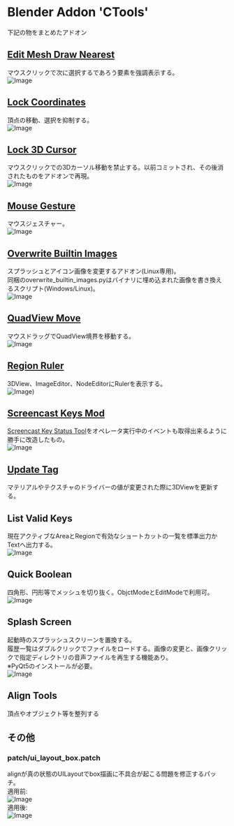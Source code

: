 # Blender Addon 'CTools'

下記の物をまとめたアドオン

## [Edit Mesh Draw Nearest](https://github.com/chromoly/blender-EditMeshDrawNearest 'Screencast Key Status Tool')
マウスクリックで次に選択するであろう要素を強調表示する。  
![Image](images/drawnear.jpg)

## [Lock Coordinates](https://github.com/chromoly/blender_lock_coords 'Lock Coordinatesl')  
頂点の移動、選択を抑制する。  
![Image](images/lockcoords.jpg)

## [Lock 3D Cursor](https://github.com/chromoly/lock_cursor3d 'Lock 3D Cursor')  
マウスクリックでの3Dカーソル移動を禁止する。以前コミットされ、その後消されたものをアドオンで再現。  
![Image](images/lockcursor.jpg)

## [Mouse Gesture](https://github.com/chromoly/blender_mouse_gesture 'Mouse Gesture')  
マウスジェスチャー。  
![Image](images/gesture.jpg)

## [Overwrite Builtin Images](https://github.com/chromoly/blender-OverwriteBuiltinImages 'Overwrite Builtin Images')
スプラッシュとアイコン画像を変更するアドオン(Linux専用)。  
同梱のoverwrite_builtin_images.pyはバイナリに埋め込まれた画像を書き換えるスクリプト(Windows/Linux)。  
![Image](images/splash.jpg)

## [QuadView Move](https://github.com/chromoly/quadview_move 'QuadView Move')
マウスドラッグでQuadView境界を移動する。  
![Image](images/quad.jpg)

## [Region Ruler](https://github.com/chromoly/regionruler 'Region Ruler')
3DView、ImageEditor、NodeEditorにRulerを表示する。  
![Image](images/ruler.jpg))

## [Screencast Keys Mod](https://github.com/chromoly/blender-ScreencastKeysMod 'Screencast Keys Mod')
[Screencast Key Status Tool](http://wiki.blender.org/index.php/Extensions:2.6/Py/Scripts/3D_interaction/Screencast_Key_Status_Tool "Screencast Key Status Tool")をオペレータ実行中のイベントも取得出来るように勝手に改造したもの。  
![Image](images/screencast.jpg)

## [Update Tag](https://github.com/chromoly/blender_update_tag 'Update Tag')
マテリアルやテクスチャのドライバーの値が変更された際に3DViewを更新する。

## List Valid Keys
現在アクティブなAreaとRegionで有効なショートカットの一覧を標準出力かTextへ出力する。  
![Image](images/listvalidkeys.jpg)

## Quick Boolean
四角形、円形等でメッシュを切り抜く。ObjctModeとEditModeで利用可。  
![Image](images/quickboolean.jpg)

## Splash Screen
起動時のスプラッシュスクリーンを置換する。  
履歴一覧はダブルクリックでファイルをロードする。画像の変更と、画像クリックで指定ディレクトリの音声ファイルを再生する機能あり。  
※PyQt5のインストールが必要。  
![Image](images/splashscreen.jpg)

## Align Tools
頂点やオブジェクト等を整列する

## その他
### patch/ui_layout_box.patch
alignが真の状態のUILayoutでbox描画に不具合が起こる問題を修正するパッチ。  
適用前:  
![Image](images/bug.jpg)  
適用後:  
![Image](images/patch.jpg)